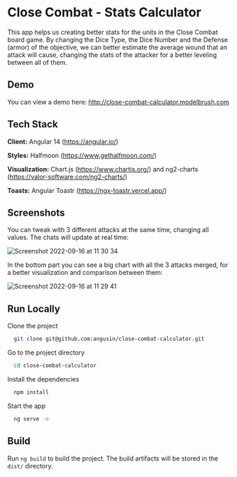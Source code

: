 # Close Combat - Stats Calculator

This app helps us creating better stats for the units in the Close Combat board game.
By changing the Dice Type, the Dice Number and the Defense (armor) of the objective, we can better estimate the average wound that an attack will cause, changing the stats of the attacker for a better leveling between all of them.

## Demo

You can view a demo here: http://close-combat-calculator.modelbrush.com

## Tech Stack

**Client:** Angular 14 (https://angular.io/)

**Styles:** Halfmoon (https://www.gethalfmoon.com/)

**Visualization:** Chart.js (https://www.chartjs.org/) and ng2-charts (https://valor-software.com/ng2-charts/)

**Toasts:** Angular Toastr (https://ngx-toastr.vercel.app/)

## Screenshots

You can tweak with 3 different attacks at the same time, changing all values. The chats will update at real time:

![Screenshot 2022-09-16 at 11 30 34](https://user-images.githubusercontent.com/8282153/190616161-7bb90fad-56e8-4ba8-867f-47703d74b963.png)

In the bottom part you can see a big chart with all the 3 attacks merged, for a better visualization and comparison between them:

![Screenshot 2022-09-16 at 11 29 41](https://user-images.githubusercontent.com/8282153/190616187-7075e06d-7400-4873-8434-872006437b05.png)

## Run Locally

Clone the project

```bash
  git clone git@github.com:angusin/close-combat-calculator.git
```

Go to the project directory

```bash
  cd close-combat-calculator
```

Install the dependencies

```bash
  npm install
```

Start the app

```bash
  ng serve -o
```

## Build

Run `ng build` to build the project. The build artifacts will be stored in the `dist/` directory.
